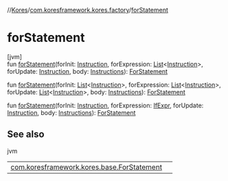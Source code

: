 //[Kores](../../index.md)/[com.koresframework.kores.factory](index.md)/[forStatement](for-statement.md)

# forStatement

[jvm]\
fun [forStatement](for-statement.md)(forInit: [Instruction](../com.koresframework.kores/-instruction/index.md), forExpression: [List](https://kotlinlang.org/api/latest/jvm/stdlib/kotlin.collections/-list/index.html)<[Instruction](../com.koresframework.kores/-instruction/index.md)>, forUpdate: [Instruction](../com.koresframework.kores/-instruction/index.md), body: [Instructions](../com.koresframework.kores/-instructions/index.md)): [ForStatement](../com.koresframework.kores.base/-for-statement/index.md)

fun [forStatement](for-statement.md)(forInit: [List](https://kotlinlang.org/api/latest/jvm/stdlib/kotlin.collections/-list/index.html)<[Instruction](../com.koresframework.kores/-instruction/index.md)>, forExpression: [List](https://kotlinlang.org/api/latest/jvm/stdlib/kotlin.collections/-list/index.html)<[Instruction](../com.koresframework.kores/-instruction/index.md)>, forUpdate: [List](https://kotlinlang.org/api/latest/jvm/stdlib/kotlin.collections/-list/index.html)<[Instruction](../com.koresframework.kores/-instruction/index.md)>, body: [Instructions](../com.koresframework.kores/-instructions/index.md)): [ForStatement](../com.koresframework.kores.base/-for-statement/index.md)

fun [forStatement](for-statement.md)(forInit: [Instruction](../com.koresframework.kores/-instruction/index.md), forExpression: [IfExpr](../com.koresframework.kores.base/-if-expr/index.md), forUpdate: [Instruction](../com.koresframework.kores/-instruction/index.md), body: [Instructions](../com.koresframework.kores/-instructions/index.md)): [ForStatement](../com.koresframework.kores.base/-for-statement/index.md)

## See also

jvm

| | |
|---|---|
| [com.koresframework.kores.base.ForStatement](../com.koresframework.kores.base/-for-statement/index.md) |  |
